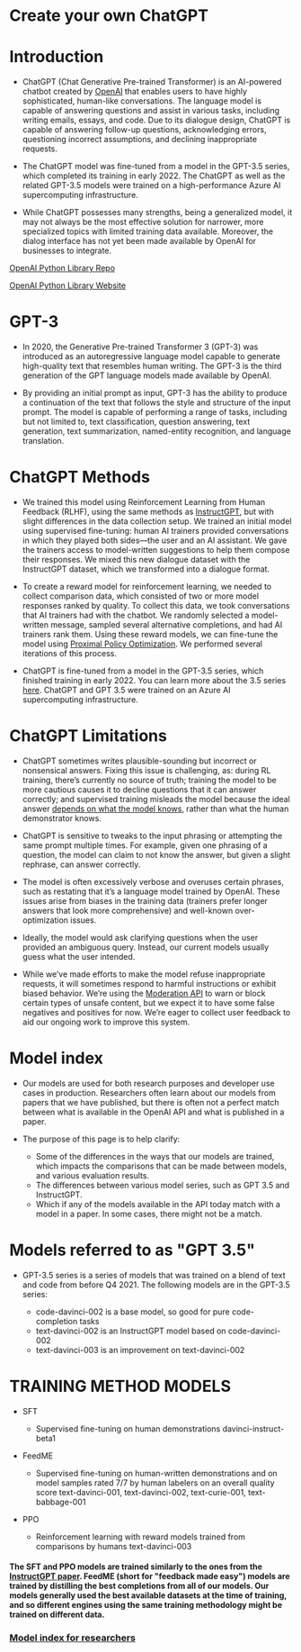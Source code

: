 # Create your own ChatGPT

# Introduction
- ChatGPT (Chat Generative Pre-trained Transformer) is an AI-powered chatbot created by [OpenAI](https://openai.com/) that enables users to have highly sophisticated, human-like conversations. The language model is capable of answering questions and assist in various tasks, including writing emails, essays, and code. Due to its dialogue design, ChatGPT is capable of answering follow-up questions, acknowledging errors, questioning incorrect assumptions, and declining inappropriate requests.

- The ChatGPT model was fine-tuned from a model in the GPT-3.5 series, which completed its training in early 2022. The ChatGPT as well as the related GPT-3.5 models were trained on a high-performance Azure AI supercomputing infrastructure.

- While ChatGPT possesses many strengths, being a generalized model, it may not always be the most effective solution for narrower, more specialized topics with limited training data available. Moreover, the dialog interface has not yet been made available by OpenAI for businesses to integrate.

[OpenAI Python Library Repo](https://github.com/openai/openai-python)

[OpenAI Python Library Website](https://platform.openai.com/docs/libraries)


# GPT-3
- In 2020, the Generative Pre-trained Transformer 3 (GPT-3) was introduced as an autoregressive language model capable to generate high-quality text that resembles human writing. The GPT-3 is the third generation of the GPT language models made available by OpenAI.

- By providing an initial prompt as input, GPT-3 has the ability to produce a continuation of the text that follows the style and structure of the input prompt. The model is capable of performing a range of tasks, including but not limited to, text classification, question answering, text generation, text summarization, named-entity recognition, and language translation.


# ChatGPT Methods

- We trained this model using Reinforcement Learning from Human Feedback (RLHF), using the same methods as [InstructGPT](https://openai.com/blog/instruction-following/), but with slight differences in the data collection setup. We trained an initial model using supervised fine-tuning: human AI trainers provided conversations in which they played both sides—the user and an AI assistant. We gave the trainers access to model-written suggestions to help them compose their responses. We mixed this new dialogue dataset with the InstructGPT dataset, which we transformed into a dialogue format.

- To create a reward model for reinforcement learning, we needed to collect comparison data, which consisted of two or more model responses ranked by quality. To collect this data, we took conversations that AI trainers had with the chatbot. We randomly selected a model-written message, sampled several alternative completions, and had AI trainers rank them. Using these reward models, we can fine-tune the model using [Proximal Policy Optimization](https://openai.com/blog/openai-baselines-ppo/). We performed several iterations of this process.

- ChatGPT is fine-tuned from a model in the GPT-3.5 series, which finished training in early 2022. You can learn more about the 3.5 series [here](https://beta.openai.com/docs/model-index-for-researchers). ChatGPT and GPT 3.5 were trained on an Azure AI supercomputing infrastructure.


# ChatGPT Limitations
- ChatGPT sometimes writes plausible-sounding but incorrect or nonsensical answers. Fixing this issue is challenging, as: during RL training, there’s currently no source of truth; training the model to be more cautious causes it to decline questions that it can answer correctly; and supervised training misleads the model because the ideal answer [depends on what the model knows](https://www.alignmentforum.org/posts/BgoKdAzogxmgkuuAt/behavior-cloning-is-miscalibrated), rather than what the human demonstrator knows.

- ChatGPT is sensitive to tweaks to the input phrasing or attempting the same prompt multiple times. For example, given one phrasing of a question, the model can claim to not know the answer, but given a slight rephrase, can answer correctly.

- The model is often excessively verbose and overuses certain phrases, such as restating that it’s a language model trained by OpenAI. These issues arise from biases in the training data (trainers prefer longer answers that look more comprehensive) and well-known over-optimization issues.

- Ideally, the model would ask clarifying questions when the user provided an ambiguous query. Instead, our current models usually guess what the user intended.

- While we’ve made efforts to make the model refuse inappropriate requests, it will sometimes respond to harmful instructions or exhibit biased behavior. We’re using the [Moderation API](https://openai.com/blog/new-and-improved-content-moderation-tooling/) to warn or block certain types of unsafe content, but we expect it to have some false negatives and positives for now. We’re eager to collect user feedback to aid our ongoing work to improve this system.

# Model index
- Our models are used for both research purposes and developer use cases in production. Researchers often learn about our models from papers that we have published, but there is often not a perfect match between what is available in the OpenAI API and what is published in a paper.

- The purpose of this page is to help clarify:

  - Some of the differences in the ways that our models are trained, which impacts the comparisons that can be made between models, and various evaluation results.
  - The differences between various model series, such as GPT 3.5 and InstructGPT.
  - Which if any of the models available in the API today match with a model in a paper. In some cases, there might not be a match.

# Models referred to as "GPT 3.5"
- GPT-3.5 series is a series of models that was trained on a blend of text and code from before Q4 2021. The following models are in the GPT-3.5 series:

  - code-davinci-002 is a base model, so good for pure code-completion tasks
  - text-davinci-002 is an InstructGPT model based on code-davinci-002
  - text-davinci-003 is an improvement on text-davinci-002


# TRAINING METHOD	MODELS
  - SFT
    - Supervised fine-tuning on human demonstrations	davinci-instruct-beta1

  - FeedME
    - Supervised fine-tuning on human-written demonstrations and on model samples rated 7/7 by human labelers on an overall quality score	text-davinci-001, text-davinci-002, text-curie-001, text-babbage-001

  - PPO
    - Reinforcement learning with reward models trained from comparisons by humans	text-davinci-003

#### The SFT and PPO models are trained similarly to the ones from the [InstructGPT paper](https://arxiv.org/abs/2203.02155). FeedME (short for "feedback made easy") models are trained by distilling the best completions from all of our models. Our models generally used the best available datasets at the time of training, and so different engines using the same training methodology might be trained on different data.


### [Model index for researchers](https://platform.openai.com/docs/model-index-for-researchers)
